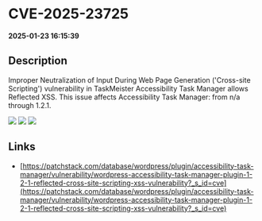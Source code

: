 # CVE-2025-23725

**2025-01-23 16:15:39**

## Description
Improper Neutralization of Input During Web Page Generation ('Cross-site Scripting') vulnerability in TaskMeister Accessibility Task Manager allows Reflected XSS. This issue affects Accessibility Task Manager: from n/a through 1.2.1.

![](https://img.shields.io/static/v1?label=Score&message=7.1&color=red)
![](https://img.shields.io/static/v1?label=Severity&message=HIGH&color=red)
![](https://img.shields.io/static/v1?label=CWE&message=XSS&color=green)

## Links
- [https://patchstack.com/database/wordpress/plugin/accessibility-task-manager/vulnerability/wordpress-accessibility-task-manager-plugin-1-2-1-reflected-cross-site-scripting-xss-vulnerability?_s_id=cve](https://patchstack.com/database/wordpress/plugin/accessibility-task-manager/vulnerability/wordpress-accessibility-task-manager-plugin-1-2-1-reflected-cross-site-scripting-xss-vulnerability?_s_id=cve)
